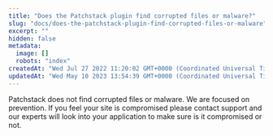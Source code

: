 ```yaml
---
title: "Does the Patchstack plugin find corrupted files or malware?"
slug: "docs/does-the-patchstack-plugin-find-corrupted-files-or-malware"
excerpt: ""
hidden: false
metadata: 
  image: []
  robots: "index"
createdAt: "Wed Jul 27 2022 11:20:02 GMT+0000 (Coordinated Universal Time)"
updatedAt: "Wed May 10 2023 13:54:39 GMT+0000 (Coordinated Universal Time)"
---
```

Patchstack does not find corrupted files or malware. We are focused on prevention. If you feel your site is compromised please contact support and our experts will look into your application to make sure is it compromised or not.
